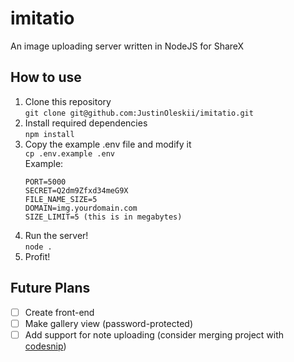 # imitatio
An image uploading server written in NodeJS for ShareX

## How to use
1. Clone this repository  
     `git clone git@github.com:JustinOleskii/imitatio.git`  
2. Install required dependencies  
`npm install`  
3. Copy the example .env file and modify it  
`cp .env.example .env`  
Example:
	```
	PORT=5000
	SECRET=Q2dm9Zfxd34meG9X
	FILE_NAME_SIZE=5
    DOMAIN=img.yourdomain.com
    SIZE_LIMIT=5 (this is in megabytes)
	```
4. Run the server!  
`node .`
5. Profit!

## Future Plans
 - [ ] Create front-end
 - [ ] Make gallery view (password-protected)
 - [ ] Add support for note uploading (consider merging project with [codesnip](https://github.com/JustinOleskii/codesnip))